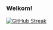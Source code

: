 ### Welkom!

[![GitHub Streak](https://streak-stats.demolab.com?user=VictorZwart&theme=transparent&hide_border=true&date_format=j%20M%5B%20Y%5D&exclude_days=Sun%2CSat)](https://git.io/streak-stats)


<!--
**VictorZwart/VictorZwart** is a ✨ _special_ ✨ repository because its `README.md` (this file) appears on your GitHub profile.

Here are some ideas to get you started:

- 🔭 I’m currently working on ...
- 🌱 I’m currently learning ...
- 👯 I’m looking to collaborate on ...
- 🤔 I’m looking for help with ...
- 💬 Ask me about ...
- 📫 How to reach me: ...
- 😄 Pronouns: ...
- ⚡ Fun fact: ...
-->
